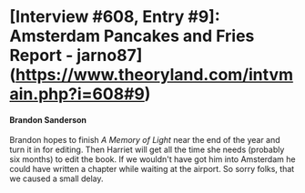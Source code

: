 # [Interview #608, Entry #9]: Amsterdam Pancakes and Fries Report - jarno87](https://www.theoryland.com/intvmain.php?i=608#9)

#### Brandon Sanderson

Brandon hopes to finish
*A Memory of Light*
near the end of the year and turn it in for editing. Then Harriet will get all the time she needs (probably six months) to edit the book. If we wouldn't have got him into Amsterdam he could have written a chapter while waiting at the airport. So sorry folks, that we caused a small delay.

